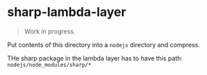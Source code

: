 # sharp-lambda-layer

> Work in progress.

Put contents of this directory into a `nodejs` directory and compress.

THe sharp package in the lambda layer has to have this path: `nodejs/node_modules/sharp/*`
